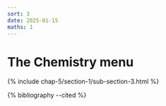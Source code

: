 ```yaml
---
sort: 3
date: 2025-01-15
maths: 1
---
```


# The Chemistry menu

{% include chap-5/section-1/sub-section-3.html %}

{% bibliography --cited %}

